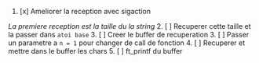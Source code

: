 
1. [x] Ameliorer la reception avec sigaction

*La premiere reception est la taille du la string*
2. [ ] Recuperer cette taille et la passer dans `atoi base`
3. [ ] Creer le buffer de recuperation
3. [ ] Passer un parametre a `n = 1` pour changer de call de fonction
4. [ ] Recuperer et mettre dans le buffer les chars
5. [ ] ft_printf du buffer

